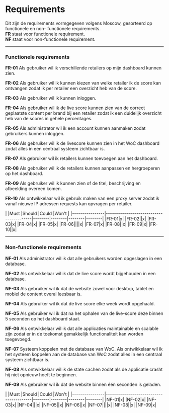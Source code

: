 
# **Requirements**
Dit zijn de requirements vormgegeven volgens Moscow, gesorteerd op functionele en non- functionele requirements.  
**FR** staat voor functionele requirement.  
**NF** staat voor non-functionele requirement.  
___

### **Functionele requirements**

**FR-01** Als gebruiker wil ik verschillende retailers op mijn dashboard kunnen zien.

**FR-02** Als gebruiker wil ik kunnen kiezen van welke retailer ik de score kan ontvangen zodat ik per retailer een overzicht heb van de score.

**FR-03** Als gebruiker wil ik kunnen inloggen.

**FR-04**  Als gebruiker wil ik de live score kunnen zien van de correct geplaatste content per brand bij een retailer zodat ik een duidelijk overzicht heb van de scores in gehele percentages.

**FR-05** Als administrator wil ik een account kunnen aanmaken zodat gebruikers kunnen inloggen.

**FR-06** Als gebruiker wil ik de livescore kunnen zien in het WoC dashboard zodat alles in een centraal systeem zichtbaar is.

**FR-07** Als gebruiker wil ik retailers kunnen toevoegen aan het dashboard.

**FR-08** Als gebruiker wil ik de retailers kunnen aanpassen en hergroeperen op het dashboard.

**FR-09** Als gebruiker wil ik kunnen zien of de titel, beschrijving en afbeelding overeen komen.

**FR-10** Als ontwikkelaar wil ik gebruik maken van een proxy server zodat ik vanaf nieuwe IP adressen requests kan opvragen per retailer.

|               |Must    |Should  |Could   |Won't   |
|----------------|-----------------------------------------|--------|--------|--------|--------|
|FR-01|x|
|FR-02||x|
|FR-03|x|
|FR-04|x|
|FR-05|x|
|FR-06||||x|
|FR-07|x|
|FR-08||x|
|FR-09|x|
|FR-10||x|
___

### **Non-functionele requirements**

**NF-01**  Als administrator wil ik dat alle gebruikers worden opgeslagen in een database.

**NF-02** Als ontwikkelaar wil ik dat de live score wordt bijgehouden in een database.

**NF-03** Als gebruiker wil ik dat de website zowel voor desktop, tablet en mobiel de content overal leesbaar is.

**NF-04** Als gebruiker wil ik dat de live score elke week wordt opgehaald.

**NF-05** Als gebruiker wil ik dat na het ophalen van de live-score deze binnen 5 seconden op het dashboard staat.

**NF-06** Als ontwikkelaar wil ik dat alle applicaties maintainable en scalable zijn zodat er in de toekomst gemakkelijk functionaliteit kan worden toegevoegd.

**NF-07** Systeem koppelen met de database van WoC. Als ontwikkelaar wil ik het systeem koppelen aan de database van WoC zodat alles in een centraal systeem zichtbaar is.

**NF-08** Als ontwikkelaar wil ik de state cachen zodat als de applicatie crasht hij niet opnieuw hoeft te beginnen.

**NF-09** Als gebruiker wil ik dat de website binnen één seconden is geladen.

|               |Must    |Should  |Could   |Won't   |
|----------------|-----------------------------------------|--------|--------|--------|--------|
|NF-01|x|
|NF-02|x|
|NF-03|x|
|NF-04|||x|
|NF-05||x|
|NF-06||x|
|NF-07||||x|
|NF-08||x|
|NF-09|x|
